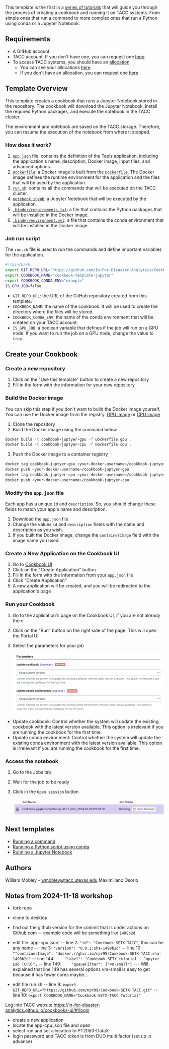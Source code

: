 This template is the first in a [series of tutorials](#next-tutorials) that will guide you through the process of creating a cookbook and running it on TACC systems. From simple ones that run a command to more complex ones that run a Python using conda or a Jupyter Notebook.

## Requirements

- A GitHub account
- TACC account. If you don't have one, you can request one [here](https://accounts.tacc.utexas.edu/register)
- To access TACC systems, you should have an [allocation](https://tacc.utexas.edu/use-tacc/allocations/)
  - You can see your allocations [here](https://ptdatax.tacc.utexas.edu/workbench/allocations/approved)
  - If you don't have an allocation, you can request one [here](https://portal.tacc.utexas.edu/allocation-request)

## Template Overview

This template creates a cookbook that runs a Jupyter Notebook stored in the repository. The cookbook will download the Jupyter Notebook, install the required Python packages, and execute the notebook in the TACC cluster.

The environment and notebook are saved on the TACC storage. Therefore, you can resume the execution of the notebook from where it stopped.

### How does it work?

1. [`app.json`](app.json) file: contains the definition of the Tapis application, including the application's name, description, Docker image, input files, and advanced options.
2. [`Dockerfile`](Dockerfile): a Docker image is built from the [`Dockerfile`](./Dockerfile). The Docker image defines the runtime environment for the application and the files that will be used by the application.
3. [`run.sh`](run.sh): contains all the commands that will be executed on the TACC cluster.
4. [`notebook.ipynb`](notebook.ipynb): a Jupyter Notebook that will be executed by the application.
5. [`.binder/requirements.txt`](requirements.txt): a file that contains the Python packages that will be installed in the Docker image.
6. [`.binder/environment.yml`](environment.yml): a file that contains the conda environment that will be installed in the Docker image.

### Job run script

The `run.sh` file is used to run the commands and define important variables for the application.

```bash
#!/bin/bash
export GIT_REPO_URL="https://github.com/In-For-Disaster-Analytics/Cookbook-Jupyter-Template.git"
export COOKBOOK_NAME="cookbook-template-jupyter"
export COOKBOOK_CONDA_ENV="example"
IS_GPU_JOB=false
```

- `GIT_REPO_URL`: the URL of the GitHub repository created from this template.
- `COOKBOOK_NAME`: the name of the cookbook. It will be used to create the directory where the files will be stored.
- `COOKBOOK_CONDA_ENV`: the name of the conda environment that will be created on your TACC account.
- `IS_GPU_JOB`: a boolean variable that defines if the job will run on a GPU node. If you want to run the job on a GPU node, change the value to `true`.

## Create your Cookbook

### Create a new repository

1. Click on the "Use this template" button to create a new repository
2. Fill in the form with the information for your new repository

### Build the Docker image

You can skip this step if you don't want to build the Docker image yourself. You can use the Docker image from the registry. [GPU image](https://github.com/orgs/In-For-Disaster-Analytics/packages/container/package/cookbook-jupyter-template-gpu)
or [CPU image](https://github.com/orgs/In-For-Disaster-Analytics/packages/container/package/cookbook-jupyter-template-cpu)

1. Clone the repository
2. Build the Docker image using the command below

```bash
docker build -t cookbook-juptyer-gpu -f Dockerfile.gpu .
docker build -t cookbook-juptyer-cpu -f Dockerfile.cpu .
```

3. Push the Docker image to a container registry

```bash
docker tag cookbook-juptyer-gpu <your-docker-username>/cookbook-juptyer-gpu
docker push <your-docker-username>/cookbook-juptyer-gpu
docker tag cookbook-juptyer-cpu <your-docker-username>/cookbook-juptyer-cpu
docker push <your-docker-username>/cookbook-juptyer-cpu
```

### Modify the `app.json` file

Each app has a unique `id` and `description`. So, you should change these fields to match your app's name and description.

1. Download the `app.json` file
2. Change the values `id` and `description` fields with the name and description as you wish.
3. If you built the Docker image, change the `containerImage` field with the image name you used.

### Create a New Application on the Cookbook UI

1. Go to [Cookbook UI](https://in-for-disaster-analytics.github.io/cookbooks-ui/#/apps)
2. Click on the "Create Application" button
3. Fill in the form with the information from your `app.json` file
4. Click "Create Application"
5. A new application will be created, and you will be redirected to the application's page

### Run your Cookbook

1. Go to the application's page on the Cookbook UI, if you are not already there
2. Click on the "Run" button on the right side of the page. This will open the Portal UI
3. Select the parameters for your job

   ![Select the parameters](images/parameters.png)

- Update cookbook: Control whether the system will update the existing cookbook with the latest version available. This option is irrelevant if you are running the cookbook for the first time.
- Update conda environment: Control whether the system will update the existing conda environment with the latest version available. This option is irrelevant if you are running the cookbook for the first time.

### Access the notebook

1. Go to the Jobs tab
2. Wait for the job to be ready
3. Click in the `Open session` button

   ![Select the parameters](images/open-session.png)

## Next templates

- [Running a command](https://github.com/In-For-Disaster-Analytics/Cookbook-Docker-Template)
- [Running a Python script using conda](https://github.com/In-For-Disaster-Analytics/Cookbook-Conda-Template)
- [Running a Jupyter Notebook](https://github.com/In-For-Disaster-Analytics/Cookbook-Jupyter-Template)

## Authors

William Mobley - wmobley@tacc.utexas.edu
Maximiliano Osorio


## Notes from 2024-11-18 workshop

- fork repo
- clone to desktop
- find out the github version for the commit that is under actions on Github.com
-- example code will be something like `1498b2d`
- edit file 'app-cpu.json'
-- line 2: `"id": "Cookbook-SETX-TACC"`, this can be any name
-- line 3: `"version": "0.0.1:sha-1498b2d"`
-- line 10: `""containerImage": "docker://ghcr.io/npr99/Cookbook-SETX-TACC:sha-1498b2d"`
-- line 144: `    "label": "Cookbook-SETX tutorial - Jupyter Lab (CPU)",`
-- line 149: `    "queueFilter": ["vm-small"]`
--- Will explained that line 149 has several options vm-small is easy to get because it has fewer cores maybe...

- edit file run.sh
-- line 9: `export GIT_REPO_URL="https://github.com/npr99/Cookbook-SETX-TACC.git"`
-- line 10: `export COOKBOOK_NAME="Cookbook-SETX-TACC Tutorial"`

Log into TACC website https://in-for-disaster-analytics.github.io/cookbooks-ui/#/login
- create a new application
- locate the app-cpu.json file and open
- select run and set allocation to PT2050-DataX
- login password and TACC token is from DUO multi factor (set up in advance)
